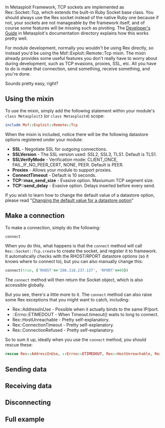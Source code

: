 In Metasploit Framework, TCP sockets are implemented as Rex::Socket::Tcp, which extends the built-in Ruby Socket base class. You should always use the Rex socket instead of the native Ruby one because if not, your sockets are not manageable by the framework itself, and of course some features will be missing such as pivoting. The [Developer's Guide](https://github.com/rapid7/metasploit-framework/blob/master/documentation/developers_guide.pdf) in Metasploit's documentation directory explains how this works pretty well.

For module development, normally you wouldn't be using Rex directly, so instead you'd be using the Msf::Exploit::Remote::Tcp mixin. The mixin already provides some useful features you don't really have to worry about during development, such as TCP evasions, proxies, SSL, etc. All you have to do is make that connection, send something, receive something, and you're done.

Sounds pretty easy, right?

## Using the mixin

To use the mixin, simply add the following statement within your module's ```class Metasploit3``` (or ```class Metasploit4```) scope:

```ruby
include Msf::Exploit::Remote::Tcp
```

When the mixin is included, notice there will be the following datastore options registered under your module:

* **SSL** - Negotiate SSL for outgoing connections.
* **SSLVersion** - The SSL version used: SSL2, SSL3, TLS1. Default is TLS1.
* **SSLVerifyMode** - Verification mode: CLIENT_ONCE, FAIL_IF_NO_PEER_CERT, NONE, PEER. Default is PEER.
* **Proxies** - Allows your module to support proxies.
* **ConnectTimeout** - Default is 10 seconds.
* **TCP::max_send_size** - Evasive option. Maxiumum TCP segment size.
* **TCP::send_delay** - Evasive option. Delays inserted before every send.

If you wish to learn how to change the default value of a datastore option, please read "[Changing the default value for a datastore option](https://github.com/rapid7/metasploit-framework/wiki/How-to-use-datastore-options#changing-the-default-value-for-a-datastore-option)"

## Make a connection

To make a connection, simply do the following:

```ruby
connect
```

When you do this, what happens is that the ```connect``` method will call ```Rex::Socket::Tcp.create``` to create the socket, and register it to framework. It automatically checks with the RHOST/RPORT datastore options (so it knows where to connect to), but you can also manually change this:

```ruby
connect(true, {'RHOST'=>'208.118.237.137', 'RPORT'=>80})
```

The ```connect``` method will then return the Socket object, which is also accessible globally.

But you see, there's a little more to it. The ```connect``` method can also raise some Rex exceptions that you might want to catch, including:

* Rex::AddressInUse - Possible when it actually binds to the same IP/port.
* ::Errno::ETIMEDOUT - When Timeout.timeout() waits to long to connect.
* Rex::HostUnreachable - Pretty self-explanatory.
* Rex::ConnectionTimeout - Pretty self-explanatory.
* Rex::ConnectionRefused - Pretty self-explanatory.

So to sum it up, ideally when you use the ```connect``` method, you should rescue these:

```ruby
rescue Rex::AddressInUse, ::Errno::ETIMEDOUT, Rex::HostUnreachable, Rex::ConnectionTimeout, Rex::ConnectionRefused
```

## Sending data

## Receiving data

## Disconnecting

## Full example